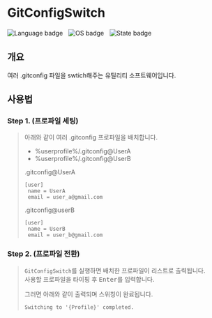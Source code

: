 # GitConfigSwitch
![Language badge](https://i.imgur.com/LUHwEU7.png)ㅤ![OS badge](https://i.imgur.com/MbF1zsp.png)ㅤ![State badge](https://imgur.com/G4YiiaG.png)

## 개요
여러 .gitconfig 파일을 swtich해주는 유틸리티 소프트웨어입니다.

## 사용법
### Step 1. (프로파일 세팅)
> 아래와 같이 여러 .gitconfig 프로파일을 배치합니다.
> - %userprofile%/.gitconfig@UserA
> - %userprofile%/.gitconfig@UserB
> 
> .gitconfig@UserA
>  ```
>  [user]
>   name = UserA  
>   email = user_a@gmail.com
>  ```
> .gitconfig@userB 
>  ```
>  [user]
>   name = UserB  
>   email = user_b@gmail.com
>  ```

### Step 2. (프로파일 전환)
> `GitConfigSwitch`를 실행하면 배치한 프로파일이 리스트로 출력됩니다.   
> 사용할 프로파일을 타이핑 후 <kbd>Enter</kbd>를 입력합니다.
>  
>  그러면 아래와 같이 출력되며 스위칭이 완료됩니다.
>  ```
>  Switching to '{Profile}' completed.
>  ```
